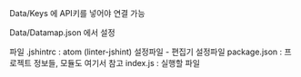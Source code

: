 

Data/Keys 에 API키를 넣어야 연결 가능

Data/Datamap.json 에서 설정



파일
.jshintrc : atom (linter-jshint) 설정파일  -  편집기 설정파일
package.json : 프로젝트 정보들, 모듈도 여기서 참고
index.js : 실행할 파일
